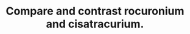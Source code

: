---
title: "Compare and contrast rocuronium and cisatracurium."
entityType: SAQ
exam: PEX
college: CICM
year: 2018
sitting: B
question: 13
passRate: 32
EC_extraCredit:
- "Better answers commented on the significance of the differences between the two agents and its relevance to ICU practice."
EC_errorsCommon:
- "This question was best answered using a tabular format outlining class of drug, pharmaceutics, pharmacokinetics, reversibility and side effects. Many candidates confused these muscle relaxants with each other and with depolarising muscle relaxants."
---